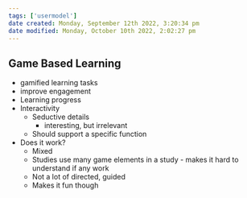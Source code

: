 ```yaml
---
tags: ['usermodel']
date created: Monday, September 12th 2022, 3:20:34 pm
date modified: Monday, October 10th 2022, 2:02:27 pm
---
```


## Game Based Learning
- gamified learning tasks
- improve engagement
- Learning progress
- Interactivity
	- Seductive details
		- interesting, but irrelevant
	- Should support a specific function
- Does it work?
	- Mixed
	- Studies use many game elements in a study - makes it hard to understand if any work
	- Not a lot of directed, guided
	- Makes it fun though



